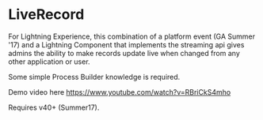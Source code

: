 # LiveRecord

For Lightning Experience, this combination of a platform event (GA Summer '17) and a Lightning Component that implements the streaming api gives admins the ability to make records update live when changed from any other application or user.

Some simple Process Builder knowledge is required.

Demo video here https://www.youtube.com/watch?v=RBriCkS4mho

Requires v40+ (Summer17).